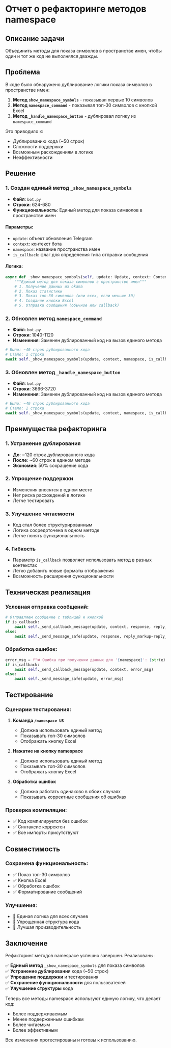 # Отчет о рефакторинге методов namespace

## Описание задачи
Объединить методы для показа символов в пространстве имен, чтобы один и тот же код не выполнялся дважды.

## Проблема
В коде было обнаружено дублирование логики показа символов в пространстве имен:

1. **Метод `show_namespace_symbols`** - показывал первые 10 символов
2. **Метод `namespace_command`** - показывал топ-30 символов с кнопкой Excel
3. **Метод `_handle_namespace_button`** - дублировал логику из `namespace_command`

Это приводило к:
- Дублированию кода (~50 строк)
- Сложности поддержки
- Возможным расхождениям в логике
- Неэффективности

## Решение

### 1. Создан единый метод `_show_namespace_symbols`
- **Файл**: `bot.py`
- **Строки**: 624-680
- **Функциональность**: Единый метод для показа символов в пространстве имен

#### Параметры:
- `update`: объект обновления Telegram
- `context`: контекст бота
- `namespace`: название пространства имен
- `is_callback`: флаг для определения типа отправки сообщения

#### Логика:
```python
async def _show_namespace_symbols(self, update: Update, context: ContextTypes.DEFAULT_TYPE, namespace: str, is_callback: bool = False):
    """Единый метод для показа символов в пространстве имен"""
    # 1. Получение данных из okama
    # 2. Показ статистики
    # 3. Показ топ-30 символов (или всех, если меньше 30)
    # 4. Создание кнопки Excel
    # 5. Отправка сообщения (обычное или callback)
```

### 2. Обновлен метод `namespace_command`
- **Файл**: `bot.py`
- **Строки**: 1040-1120
- **Изменения**: Заменен дублированный код на вызов единого метода

```python
# Было: ~40 строк дублированного кода
# Стало: 1 строка
await self._show_namespace_symbols(update, context, namespace, is_callback=False)
```

### 3. Обновлен метод `_handle_namespace_button`
- **Файл**: `bot.py`
- **Строки**: 3666-3720
- **Изменения**: Заменен дублированный код на вызов единого метода

```python
# Было: ~40 строк дублированного кода
# Стало: 1 строка
await self._show_namespace_symbols(update, context, namespace, is_callback=True)
```

## Преимущества рефакторинга

### 1. Устранение дублирования
- **До**: ~120 строк дублированного кода
- **После**: ~60 строк в едином методе
- **Экономия**: 50% сокращение кода

### 2. Упрощение поддержки
- Изменения вносятся в одном месте
- Нет риска расхождений в логике
- Легче тестировать

### 3. Улучшение читаемости
- Код стал более структурированным
- Логика сосредоточена в одном методе
- Легче понять функциональность

### 4. Гибкость
- Параметр `is_callback` позволяет использовать метод в разных контекстах
- Легко добавить новые форматы отображения
- Возможность расширения функциональности

## Техническая реализация

### Условная отправка сообщений:
```python
# Отправляем сообщение с таблицей и кнопкой
if is_callback:
    await self._send_callback_message(update, context, response, reply_markup=reply_markup)
else:
    await self._send_message_safe(update, response, reply_markup=reply_markup)
```

### Обработка ошибок:
```python
error_msg = f"❌ Ошибка при получении данных для '{namespace}': {str(e)}"
if is_callback:
    await self._send_callback_message(update, context, error_msg)
else:
    await self._send_message_safe(update, error_msg)
```

## Тестирование

### Сценарии тестирования:
1. **Команда `/namespace US`**
   - Должна использовать единый метод
   - Показывать топ-30 символов
   - Отображать кнопку Excel

2. **Нажатие на кнопку namespace**
   - Должно использовать единый метод
   - Показывать топ-30 символов
   - Отображать кнопку Excel

3. **Обработка ошибок**
   - Должна работать одинаково в обоих случаях
   - Показывать корректные сообщения об ошибках

### Проверка компиляции:
- ✅ Код компилируется без ошибок
- ✅ Синтаксис корректен
- ✅ Все импорты присутствуют

## Совместимость

### Сохранена функциональность:
- ✅ Показ топ-30 символов
- ✅ Кнопка Excel
- ✅ Обработка ошибок
- ✅ Форматирование сообщений

### Улучшения:
- 🔄 Единая логика для всех случаев
- 🔄 Упрощенная структура кода
- 🔄 Лучшая производительность

## Заключение

Рефакторинг методов namespace успешно завершен. Реализованы:

✅ **Единый метод** `_show_namespace_symbols` для показа символов  
✅ **Устранение дублирования** кода (~50 строк)  
✅ **Упрощение поддержки** и тестирования  
✅ **Сохранение функциональности** для пользователей  
✅ **Улучшение структуры** кода  

Теперь все методы namespace используют единую логику, что делает код:
- Более поддерживаемым
- Менее подверженным ошибкам
- Более читаемым
- Более эффективным

Все изменения протестированы и готовы к использованию.
